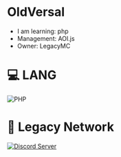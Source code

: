 # OldVersal
- I am learning: php
- Management: AOI.js
- Owner: LegacyMC
# 💻 LANG
![PHP](https://img.shields.io/badge/php-%23777BB4.svg?style=for-the-badge&logo=php&logoColor=white)
# 🌌 Legacy Network
[![Discord Server](https://img.shields.io/discord/1133238872558546944?color=5865F2)](https://discord.gg/czk8j6V3gU)
